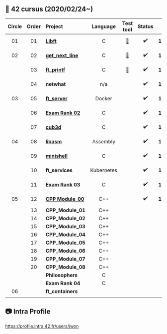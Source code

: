 ##  :notebook_with_decorative_cover: 42 cursus (2020/02/24~)

| Circle | Order | Project                                                      |  Language  |                          Test tool                           |       Status       |    Score    |    Pass    |  Level   |
| :----: | :---: | :----------------------------------------------------------- | :--------: | :----------------------------------------------------------: | :----------------: | :---------: | :--------: | :------: |
|   01   |  01   | [**Libft**](https://github.com/jwon42/42cursus_01_Libft)     |     C      | [:link:](https://github.com/jwon42/42cursus/tree/master/01_Libft#link-test-tools-links) | :heavy_check_mark: | **115**/100 | 2020-04-16 |   1.03   |
|   02   |  02   | [**get_next_line**](https://github.com/jwon42/42cursus_02_get_next_line) |     C      | [:link:](https://github.com/jwon42/42cursus/tree/master/02_get_next_line#link-test-tools-links) | :heavy_check_mark: | **115**/100 | 2020-04-17 |   1.48   |
|        |  03   | [**ft_printf**](https://github.com/jwon42/42cursus_03_ft_printf) |     C      | [:link:](https://github.com/jwon42/42cursus/tree/master/03_ft_printf#link-test-tools-links) | :heavy_check_mark: | **100**/100 | 2020-05-04 |   1.88   |
|        |  04   | **netwhat**                                                  |    n/a     |                                                              | :heavy_check_mark: | **100**/100 | 2020-05-05 |   2.03   |
|   03   |  05   | [**ft_server**](https://github.com/jwon42/42cursus_05_ft_server) |   Docker   |                                                              | :heavy_check_mark: | **100**/100 | 2020-05-07 |   2.30   |
|        |  06   | [**Exam Rank 02**](https://github.com/jwon42/42cursus_06_exam_rank_02) |     C      |                                                              | :heavy_check_mark: | **100**/100 | 2020-06-02 |   2.30   |
|        |  07   | [**cub3d**](https://github.com/jwon42/42cursus_07_cub3d)     |     C      |                                                              | :heavy_check_mark: | **113**/100 | 2020-08-05 |   3.16   |
|   04   |  08   | [**libasm**](https://github.com/jwon42/42cursus_08_libasm)   |  Assembly  |                                                              | :heavy_check_mark: | **100**/100 | 2020-09-02 |   3.36   |
|        |  09   | [**minishell**](https://github.com/jwon42/42cursus_09_minishell) |     C      |                                                              | :heavy_check_mark: | **100**/100 | 2020-09-14 |   3.95   |
|        |  10   | **ft_services**                                              | Kubernetes |                                                              | :heavy_check_mark: | **100**/100 | 2020-10-24 |   4.06   |
|        |  11   | [**Exam Rank 03**](https://github.com/jwon42/42cursus_11_exam_rank_03) |     C      |                                                              | :heavy_check_mark: | **100**/100 | 2020-10-30 |   4.06   |
|   05   |  12   | [**CPP Module_00**](https://github.com/jwon42/42cursus_12_CPP_Module/tree/master/00) |    C++     |                                                              | :heavy_check_mark: | **100**/100 | 2020-11-16 | **4.06** |
|        |  13   | **CPP_Module_01**                                            |    C++     |                                                              |                    |             |            |          |
|        |  14   | **CPP_Module_02**                                            |    C++     |                                                              |                    |             |            |          |
|        |  15   | **CPP_Module_03**                                            |    C++     |                                                              |                    |             |            |          |
|        |  16   | **CPP_Module_04**                                            |    C++     |                                                              |                    |             |            |          |
|        |  17   | **CPP_Module_05**                                            |    C++     |                                                              |                    |             |            |          |
|        |  18   | **CPP_Module_06**                                            |    C++     |                                                              |                    |             |            |          |
|        |  19   | **CPP_Module_07**                                            |    C++     |                                                              |                    |             |            |          |
|        |  20   | **CPP_Module_08**                                            |    C++     |                                                              |                    |             |            |          |
|        |       | **Philosophers**                                             |     C      |                                                              |                    |             |            |          |
|        |       | **Exam Rank 04**                                             |     C      |                                                              |                    |             |            |          |
|   06   |       | **ft_containers**                                            |            |                                                              |                    |             |            |          |
|        |       |                                                              |            |                                                              |                    |             |            |          |

## :camera: Intra Profile

https://profile.intra.42.fr/users/jwon

